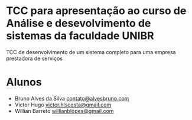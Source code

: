 # TCC para apresentação ao curso de Análise e desevolvimento de sistemas da faculdade UNIBR
TCC de desenvolvimento de um sistema completo para uma empresa prestadora de serviços

# Alunos
- Bruno Alves da Silva <contato@alvesbruno.com>
- Victor Hugo <victor.hlscosta@gmail.com>
- Willian Barreto <willianblopes@gmail.com>
